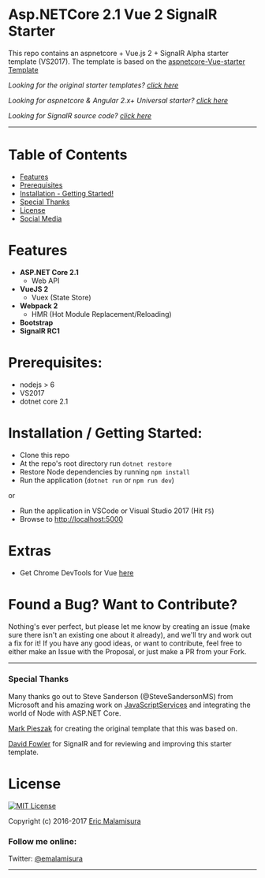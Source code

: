 # Asp.NETCore 2.1 Vue 2 SignalR Starter

This repo contains an aspnetcore + Vue.js 2 + SignalR Alpha starter template (VS2017). The template is based
on the [aspnetcore-Vue-starter Template](https://github.com/MarkPieszak/aspnetcore-Vue-starter)

_Looking for the original starter templates? [click here](https://blogs.msdn.microsoft.com/webdev/2017/02/14/building-single-page-applications-on-asp-net-core-with-javascriptservices/)_

_Looking for aspnetcore & Angular 2.x+ Universal starter? [click here](https://github.com/MarkPieszak/aspnetcore-angular2-universal)_

_Looking for SignalR source code? [click here](https://github.com/aspnet/SignalR)_
 
---

# Table of Contents

* [Features](#features)
* [Prerequisites](#prerequisites)
* [Installation - Getting Started!](#installation)
* [Special Thanks](#special-thanks)
* [License](#license)
* [Social Media](#follow-me-online)

# Features

- **ASP.NET Core 2.1**
  - Web API
- **VueJS 2**
  - Vuex (State Store)
- **Webpack 2**
  - HMR (Hot Module Replacement/Reloading)
- **Bootstrap**
- **SignalR RC1**


# Prerequisites:
 * nodejs > 6
 * VS2017
 * dotnet core 2.1

# Installation / Getting Started:
 * Clone this repo
 * At the repo's root directory run `dotnet restore`
 * Restore Node dependencies by running `npm install`
 * Run the application (`dotnet run` or `npm run dev`)
 
 or
 
 * Run the application in VSCode or Visual Studio 2017 (Hit `F5`)
 * Browse to [http://localhost:5000](http://localhost:5000)

# Extras

- Get Chrome DevTools for Vue [here](https://chrome.google.com/webstore/detail/vuejs-devtools/nhdogjmejiglipccpnnnanhbledajbpd)

# Found a Bug? Want to Contribute?

Nothing's ever perfect, but please let me know by creating an issue (make sure there isn't an existing one about it already), and we'll try and work out a fix for it! If you have any good ideas, or want to contribute, feel free to either make an Issue with the Proposal, or just make a PR from your Fork.

----

### Special Thanks

Many thanks go out to Steve Sanderson (@SteveSandersonMS) from Microsoft and his amazing work on [JavaScriptServices](https://blogs.msdn.microsoft.com/webdev/2017/02/14/building-single-page-applications-on-asp-net-core-with-javascriptservices/) and integrating the world of Node with ASP.NET Core.

[Mark Pieszak](https://github.com/MarkPieszak) for creating the original template that this was based on.

[David Fowler](https://github.com/davidfowl) for SignalR and for reviewing and improving this starter template.

# License

[![MIT License](https://img.shields.io/badge/license-MIT-blue.svg?style=flat)](/LICENSE) 

Copyright (c) 2016-2017 [Eric Malamisura](https://github.com/elucidsoft)

### Follow me online:

Twitter: [@emalamisura](http://twitter.com/emalamisura)

----

